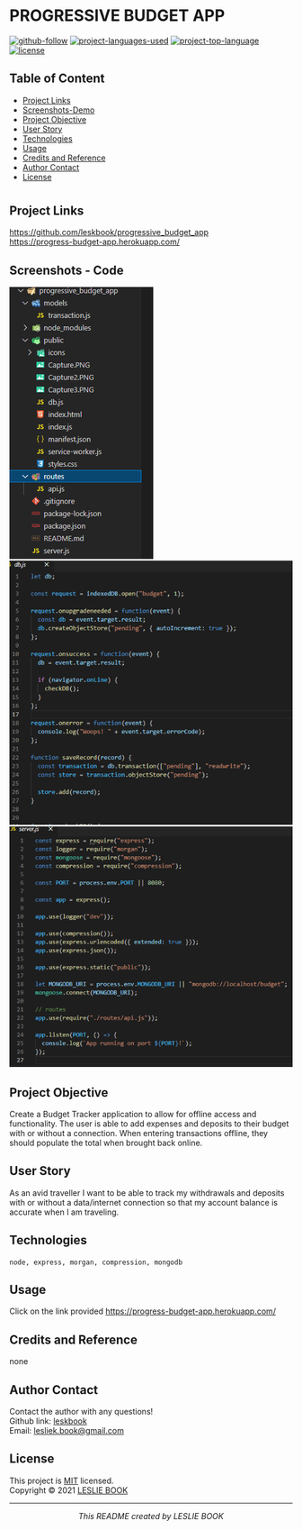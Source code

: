  
  # PROGRESSIVE BUDGET APP
  [![github-follow](https://img.shields.io/github/followers/leskbook?label=Follow&logoColor=purple&style=social)](https://github.com/leskbook)
  [![project-languages-used](https://img.shields.io/github/languages/count/leskbook/progressive_budget_app?color=important)](https://github.com/leskbook/progressive_budget_app)
  [![project-top-language](https://img.shields.io/github/languages/top/leskbook/progressive_budget_app?color=blueviolet)](https://github.com/leskbook/progressive_budget_app)
  [![license](https://img.shields.io/badge/License-MIT-brightgreen.svg)](https://choosealicense.com/licenses/mit/)
  ## Table of Content
  * [ Project Links ](#Project-Links)
  * [ Screenshots-Demo ](#Screenshots)
  * [ Project Objective ](#Project-Objective)
  * [ User Story ](#User-Story)
  * [ Technologies ](#Technologies)  
  * [ Usage ](#Usage)
  * [ Credits and Reference ](#Credits-and-Reference)  
  * [ Author Contact ](#Author-Contact)
  * [ License ](#License)
  #
  ##  Project Links
  https://github.com/leskbook/progressive_budget_app<br>
  https://progress-budget-app.herokuapp.com/
  
  ## Screenshots - Code
 <img src="https://github.com/leskbook/progressive_budget_app/blob/main/public/assets/images/Capturetree.PNG">
<br>
 <img src="https://github.com/leskbook/progressive_budget_app/blob/main/public/assets/images/Capture2.PNG">
<br>
<img src="https://github.com/leskbook/progressive_budget_app/blob/main/public/assets/images/Capture.PNG">
  
  ## Project Objective
  Create a Budget Tracker application to allow for offline access and functionality. The user is able to add expenses and deposits to their budget with or without a connection. When entering transactions offline, they should populate the total when brought back online.
  
  ## User Story
  As an avid traveller I want to be able to track my withdrawals and deposits with or without a data/internet connection so that my account balance is accurate when I am traveling.
  ## Technologies 
  ```
  node, express, morgan, compression, mongodb
  ```
   
  ## Usage 
  Click on the link provided https://progress-budget-app.herokuapp.com/
  
  ## Credits and Reference
  none
    
  ## Author Contact
  Contact the author with any questions!<br>
  Github link: [leskbook](https://github.com/leskbook)<br>
  Email: lesliek.book@gmail.com
  ## License
  This project is [MIT](https://choosealicense.com/licenses/mit/) licensed.<br />
  Copyright © 2021 [LESLIE BOOK](https://github.com/leskbook)
  
  <hr>
  <p align='center'><i>
  This README created by LESLIE BOOK
  </i></p>
  
